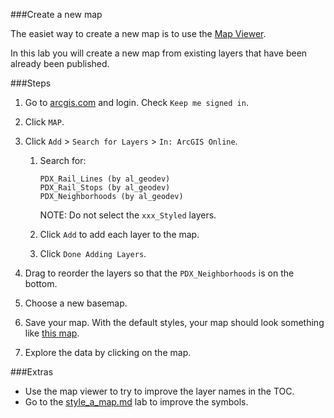 ###Create a new map

The easiet way to create a new map is to use the [Map Viewer](http://doc.arcgis.com/en/arcgis-online/use-maps/view-maps.htm).

In this lab you will create a new map from existing layers that have been already been published.

###Steps

1. Go to [arcgis.com](http://www.arcgis.com) and login. Check `Keep me signed in`.

2. Click `MAP`.

3. Click `Add` > `Search for Layers` > `In: ArcGIS Online`.

	1. Search for:

		```
		PDX_Rail_Lines (by al_geodev)
		PDX_Rail_Stops (by al_geodev)
		PDX_Neighborhoods (by al_geodev)
		```

		NOTE: Do not select the `xxx_Styled` layers.

	2. Click `Add` to add each layer to the map.

	3. Click `Done Adding Layers`.
 
4. Drag to reorder the layers so that the `PDX_Neighborhoods` is on the bottom.

5. Choose a new basemap.

6. Save your map. With the default styles, your map should look something like [this map](http://www.arcgis.com/home/webmap/viewer.html?webmap=df0da19116934be89ac5f7379172c24e).

7. Explore the data by clicking on the map.

###Extras 
* Use the map viewer to try to improve the layer names in the TOC. 
* Go to the [style_a_map.md]() lab to improve the symbols.
